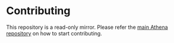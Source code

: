 # Contributing

This repository is a read-only mirror. Please refer the [main Athena repository](https://github.com/athena-framework/athena/blob/master/CONTRIBUTING.md) on how to start contributing.

